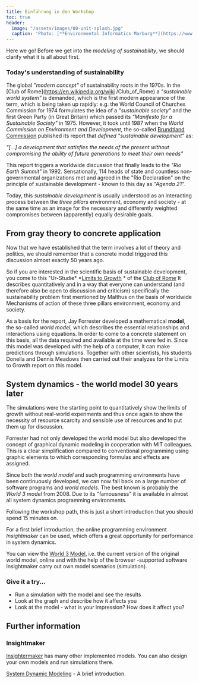 ```yaml
---
title: Einführung in den Workshop
toc: true
header:
  image: "/assets/images/00-unit-splash.jpg"
  caption: 'Photo: [**Environmental Informatics Marburg**](https://www.flickr.com/environmentalinformatics-marburg/)'  
---
```


Here we go!
Before we get into the *modeling of sustainability*, we should clarify what it is all about first.
<!--more-->


### Today's understanding of sustainability
The global *"modern concept"* of sustainability roots in the 1970s. In the [Club of Rome](https://en.wikipedia.org/wiki /Club_of_Rome) a *"sustainable world system"* is demanded, which is the first modern appearance of the term, which is being taken up rapidly: e.g. the World Council of Churches Commission for 1974 formulates the idea of a *"sustainable society"* and the first Green Party (in Great Britain) which passed its *"Manifesto for a Sustainable Society"* in 1975. However, it took until 1987 when the *World Commission on Environment and Development*, the so-called [Brundtland Commission](https://en.wikipedia.org/wiki/Brundtland-Report) published its report that *defined "sustainable development"* as:

  *"[...] a development that satisfies the needs of the present without compromising the ability of future generations to meet their own needs"*

This report triggers a worldwide discussion that finally leads to the *"Rio Earth Summit"* in 1992.
Sensationally, 114 heads of state and countless non-governmental organizations met and agreed in the "Rio Declaration" on the principle of sustainable development - known to this day as *"Agenda 21"*.

Today, this *sustainable development* is usually understood as an interacting process between the *three pillars* environment, economy and society - at the same time as an image for the necessary and differently weighted compromises between (apparently) equally desirable goals.

## From gray theory to concrete application

Now that we have established that the term involves a lot of theory and politics, we should remember that a concrete model triggered this discussion almost exactly 50 years ago.

So if you are interested in the scientific basis of sustainable development, you come to this "Ur-Studie* *[Limits to Growth](https://www.clubofrome.org/publication/the-limits-to-growth/) * of the [Club of Rome](https://en.wikipedia.org/wiki/Club_of_Rome) It describes quantitatively and in a way that everyone can understand (and therefore also be open to discussion and criticism) specifically the sustainability problem first mentioned by Malthus on the basis of worldwide Mechanisms of action of these three pillars environment, economy and society.

As a basis for the report, Jay Forrester developed a mathematical **model**, the so-called *world model*, which describes the essential relationships and interactions using equations. In order to come to a concrete statement on this basis, all the data required and available at the time were fed in. Since this model was developed with the help of a computer, it can make predictions through simulations. Together with other scientists, his students Donella and Dennis Meadows then carried out their analyzes for the Limits to Growth report on this model.

## System dynamics - the world model 30 years later
The simulations were the starting point to quantitatively show the limits of growth without real-world experiments and thus once again to show the necessity of resource scarcity and sensible use of resources and to put them up for discussion.

Forrester had not only developed the world model but also developed the concept of graphical dynamic modeling in cooperation with MIT colleagues. This is a clear simplification compared to conventional programming using graphic elements to which corresponding formulas and effects are assigned.

Since both the *world model* and such programming environments have been continuously developed, we can now fall back on a large number of software programs and *world models*. The best known is probably the *World 3 model* from 2008. Due to its "famousness" it is available in almost all system dynamics programming environments.

Following the workshop path, this is just a short introduction that you should spend 15 minutes on.
<!--- {: .notice--success} --->

For a first brief introduction, the online programming environment *Insightmaker* can be used, which offers a great opportunity for performance in system dynamics.

You can view the [World 3 Model](https://insightmaker.com/insight/1954/The-World3-Model-Classic-World-Simulation), i.e. the current version of the original world model, online and with the help of the browser -supported software Insightmaker carry out own model scenarios (simulation).

### Give it a try...

* Run a simulation with the model and see the results
* Look at the graph and describe how it affects you
* Look at the model - what is your impression? How does it affect you?

## Further information

### Insightmaker
[Insightermaker](https://insightmaker.com/) has many other implemented models. You can also design your own models and run simulations there.

[System Dynamic Modeling](https://www.youtube.com/watch?v=AnTwZVviXyY&t=627s) - A brief introduction.







